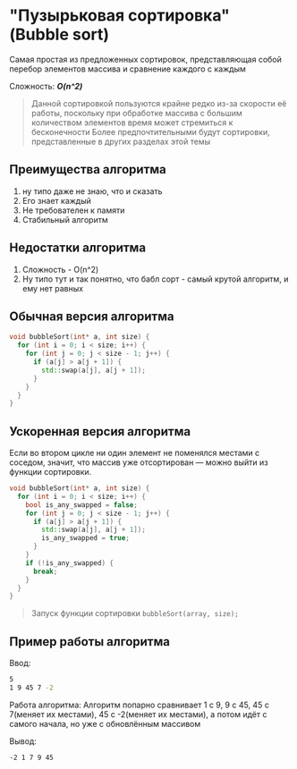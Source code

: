 # "Пузырьковая сортировка" (Bubble sort)

Самая простая из предложенных сортировок, представляющая собой перебор элементов массива и сравнение каждого с каждым

Сложность: ***O(n^2)***

> Данной сортировкой пользуются крайне редко из-за скорости её работы, поскольку при обработке массива с большим количеством элементов время может стремиться к бесконечности
> Более предпочтительными будут сортировки, представленные в других разделах этой темы

## Преимущества алгоритма
1. ну типо даже не знаю, что и сказать
2. Его знает каждый
3. Не требователен к памяти
4. Стабильный алгоритм

## Недостатки алгоритма
1. Сложность - O(n^2)
2. Ну типо тут и так понятно, что бабл сорт - самый крутой алгоритм, и ему нет равных

## Обычная версия алгоритма

```cpp
void bubbleSort(int* a, int size) {
  for (int i = 0; i < size; i++) {
    for (int j = 0; j < size - 1; j++) {
      if (a[j] > a[j + 1]) {
        std::swap(a[j], a[j + 1]);
      }
    }
  }
}
```

## Ускоренная версия алгоритма

Если во втором цикле ни один элемент не поменялся местами с соседом, значит, что массив уже отсортирован &mdash; можно выйти из функции сортировки.

```cpp
void bubbleSort(int* a, int size) {
  for (int i = 0; i < size; i++) {
    bool is_any_swapped = false;
    for (int j = 0; j < size - 1; j++) {
      if (a[j] > a[j + 1]) {
        std::swap(a[j], a[j + 1]);
        is_any_swapped = true;
      }
    }
    if (!is_any_swapped) {
      break;
    }
  }
}
```

> Запуск функции сортировки `bubbleSort(array, size);`

## Пример работы алгоритма

Ввод:

```bash
5
1 9 45 7 -2
```

Работа алгоритма:
Алгоритм попарно сравнивает 1 с 9, 9 с 45, 45 с 7(меняет их местами), 45 с -2(меняет их местами), а потом идёт с самого начала, но уже с обновлённым массивом

Вывод:
```bash
-2 1 7 9 45
```